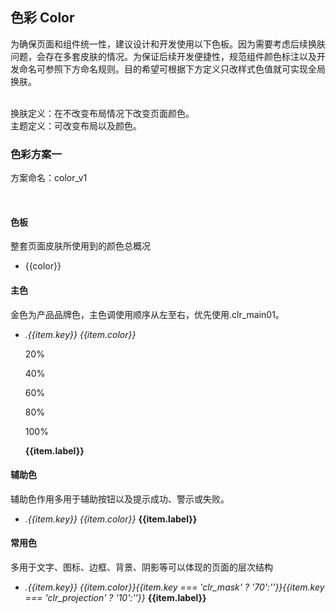 <script>
  import scssGlobals from 'theme/variables.scss'
  import { getColorsForColorPanel, getMainColors, getSubColors, getNormalColors } from './models'

  const darkFonts = ['#DDDDDD', '#EEEEEE', '#F6F6F6', '#F8F8F8', '#FFFFFF']

  export default {
    created() {},
    mounted() {},
    methods: {
      $isInDarkFontList(color) {
        return darkFonts.indexOf(color) >= 0
      },
      $getNormalColorOpacity(key) {
        if (key === 'clr_mask') {
          return 0.7
        } else if (key === 'clr_projection') {
          return 0.1
        } else {
          return 1
        }
      }
    },
    data() {
      return {
        colorPanel: getColorsForColorPanel(scssGlobals),
        mainColor: getMainColors(scssGlobals),
        subColor: getSubColors(scssGlobals),
        normalColor: getNormalColors(scssGlobals)
      }
    },
    watch: {
    }
  }
</script>

## 色彩 Color
为确保页面和组件统一性，建议设计和开发使用以下色板。因为需要考虑后续换肤问题，会存在多套皮肤的情况。为保证后续开发便捷性，规范组件颜色标注以及开发命名可参照下方命名规则。目的希望可根据下方定义只改样式色值就可实现全局换肤。<br/><br/>

换肤定义：在不改变布局情况下改变页面颜色。<br/>
主题定义：可改变布局以及颜色。<br/>

### 色彩方案一
<p class="hf-ui-color-theme-color">方案命名：color_v1</p><br/>

#### 色板
整套页面皮肤所使用到的颜色总概况
<ul class="hf-ui-doc-color-panel">
  <li v-for="color in colorPanel" :style="{backgroundColor: color}" :class="[$isInDarkFontList(color) ? 'dark-font': '']">{{color}}</li>
</ul>

#### 主色
金色为产品品牌色，主色调使用顺序从左至右，优先使用.clr_main01。
<ul class="hf-ui-doc-color-main">
  <li v-for="item in mainColor">
    <span :style="{backgroundColor: item['color']}">
      <i>.{{item.key}}</i>
      <i>{{item.color}}</i>
    </span>
    <p :style="{backgroundColor: item['color'], opacity: '0.2'}">20%</p>
    <p :style="{backgroundColor: item['color'], opacity: '0.4'}">40%</p>
    <p :style="{backgroundColor: item['color'], opacity: '0.6'}">60%</p>
    <p :style="{backgroundColor: item['color'], opacity: '0.8'}">80%</p>
    <p :style="{backgroundColor: item['color']}">100%</p>
    <b>{{item.label}}</b>
  </li>
</ul>

#### 辅助色
辅助色作用多用于辅助按钮以及提示成功、警示或失败。
<ul class="hf-ui-doc-color-main">
  <li v-for="item in subColor">
    <span :style="{backgroundColor: item['color']}">
      <i>.{{item.key}}</i>
      <i>{{item.color}}</i>
    </span>
    <b>{{item.label}}</b>
  </li>
</ul>

#### 常用色
多用于文字、图标、边框、背景、阴影等可以体现的页面的层次结构
<ul class="hf-ui-doc-color-main">
  <li v-for="item in normalColor">
    <span :style="{backgroundColor: item['color'], opacity: $getNormalColorOpacity(item.key)}" :class="[$isInDarkFontList(item.color) ? 'dark-font': '']">
      <i>.{{item.key}}</i>
      <i>{{item.color}}{{item.key === 'clr_mask' ? '70':''}}{{item.key === 'clr_projection' ? '10':''}}</i>
    </span>
    <b>{{item.label}}</b>
  </li>
</ul>
